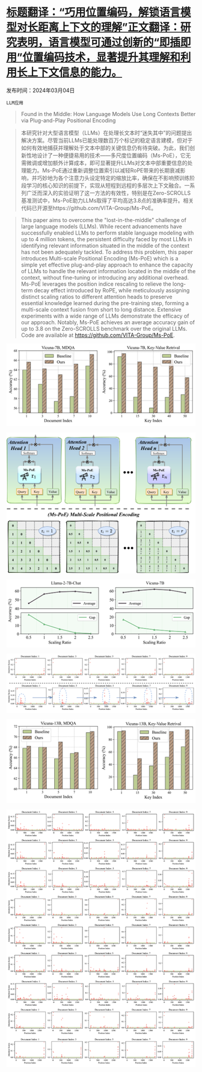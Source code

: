 # [标题翻译：“巧用位置编码，解锁语言模型对长距离上下文的理解”正文翻译：研究表明，语言模型可通过创新的“即插即用”位置编码技术，显著提升其理解和利用长上下文信息的能力。](https://arxiv.org/abs/2403.04797)

发布时间：2024年03月04日

`LLM应用`

> Found in the Middle: How Language Models Use Long Contexts Better via Plug-and-Play Positional Encoding

> 本研究针对大型语言模型（LLMs）在处理长文本时“迷失其中”的问题提出解决方案。尽管当前LLMs已能处理数百万个标记的稳定语言建模，但对于如何有效地捕获并理解处于文本中部的关键信息仍有待突破。为此，我们创新性地设计了一种便捷易用的技术——多尺度位置编码（Ms-PoE），它无需微调或增加额外计算成本，即可显著提升LLMs对文本中部重要信息的处理能力。Ms-PoE通过重新调整位置索引以减轻RoPE带来的长期衰减影响，并巧妙地为各个注意力头设定特定的缩放比率，确保在不影响预训练阶段学习的核心知识的前提下，实现从短程到远程的多层次上下文融合。一系列广泛而深入的实验证明了这一方法的有效性，特别是在Zero-SCROLLS基准测试中，Ms-PoE助力LLMs取得了平均高达3.8点的准确率提升。相关代码已开源至https://github.com/VITA-Group/Ms-PoE。

> This paper aims to overcome the "lost-in-the-middle" challenge of large language models (LLMs). While recent advancements have successfully enabled LLMs to perform stable language modeling with up to 4 million tokens, the persistent difficulty faced by most LLMs in identifying relevant information situated in the middle of the context has not been adequately tackled. To address this problem, this paper introduces Multi-scale Positional Encoding (Ms-PoE) which is a simple yet effective plug-and-play approach to enhance the capacity of LLMs to handle the relevant information located in the middle of the context, without fine-tuning or introducing any additional overhead. Ms-PoE leverages the position indice rescaling to relieve the long-term decay effect introduced by RoPE, while meticulously assigning distinct scaling ratios to different attention heads to preserve essential knowledge learned during the pre-training step, forming a multi-scale context fusion from short to long distance. Extensive experiments with a wide range of LLMs demonstrate the efficacy of our approach. Notably, Ms-PoE achieves an average accuracy gain of up to 3.8 on the Zero-SCROLLS benchmark over the original LLMs. Code are available at https://github.com/VITA-Group/Ms-PoE.

![标题翻译：“巧用位置编码，解锁语言模型对长距离上下文的理解”正文翻译：研究表明，语言模型可通过创新的“即插即用”位置编码技术，显著提升其理解和利用长上下文信息的能力。](../../../paper_images/2403.04797/x1.png)

![标题翻译：“巧用位置编码，解锁语言模型对长距离上下文的理解”正文翻译：研究表明，语言模型可通过创新的“即插即用”位置编码技术，显著提升其理解和利用长上下文信息的能力。](../../../paper_images/2403.04797/x2.png)

![标题翻译：“巧用位置编码，解锁语言模型对长距离上下文的理解”正文翻译：研究表明，语言模型可通过创新的“即插即用”位置编码技术，显著提升其理解和利用长上下文信息的能力。](../../../paper_images/2403.04797/x3.png)

![标题翻译：“巧用位置编码，解锁语言模型对长距离上下文的理解”正文翻译：研究表明，语言模型可通过创新的“即插即用”位置编码技术，显著提升其理解和利用长上下文信息的能力。](../../../paper_images/2403.04797/x4.png)

![标题翻译：“巧用位置编码，解锁语言模型对长距离上下文的理解”正文翻译：研究表明，语言模型可通过创新的“即插即用”位置编码技术，显著提升其理解和利用长上下文信息的能力。](../../../paper_images/2403.04797/x5.png)

![标题翻译：“巧用位置编码，解锁语言模型对长距离上下文的理解”正文翻译：研究表明，语言模型可通过创新的“即插即用”位置编码技术，显著提升其理解和利用长上下文信息的能力。](../../../paper_images/2403.04797/x6.png)